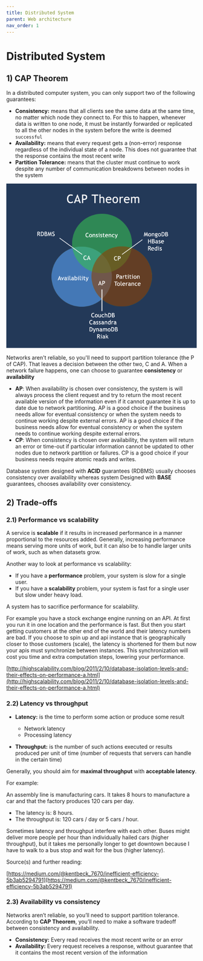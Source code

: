 ```yaml
---
title: Distributed System
parent: Web architecture
nav_order: 1
---
```


# Distributed System

## 1) CAP Theorem

In a distributed computer system, you can only support two of the following guarantees:

- **Consistency:** means that all clients see the same data at the same time, no matter which node they connect to. For this to happen, whenever data is written to one node, it must be instantly forwarded or replicated to all the other nodes in the system before the write is deemed `successful`
- **Availability:** means that every request gets a (non-error) response regardless of the individual state of a node. This does not guarantee that the response contains the most recent write
- **Partition Tolerance:** means that the cluster must continue to work despite any number of communication breakdowns between nodes in the system

![](../assets/images/web-architecture/cap-theorem.png)

Networks aren't reliable, so you'll need to support partition tolerance (the P of CAP). That leaves a decision between the other two, C and A. When a network failure happens, one can choose to guarantee **consistency** or **availability**

- **AP**: When availability is chosen over consistency, the system is will always process the client request and try to return the most recent available version of the information even if it cannot guarantee it is up to date due to network partitioning. AP is a good choice if the business needs allow for eventual consistency or when the system needs to continue working despite external errors. AP is a good choice if the business needs allow for eventual consistency or when the system needs to continue working despite external errors.
- **CP**: When consistency is chosen over availability, the system will return an error or time-out if particular information cannot be updated to other nodes due to network partition or failures. CP is a good choice if your business needs require atomic reads and writes.

Database system designed with **ACID** guarantees (RDBMS) usually chooses consistency over availability whereas system Designed with **BASE** guarantees, chooses availability over consistency.

## 2) Trade-offs

### 2.1) Performance vs scalability

A service is **scalable** if it results in increased performance in a manner proportional to the resources added.
Generally, increasing performance means serving more units of work, but it can also be to handle larger units of work, such as when datasets grow.

Another way to look at performance vs scalability:

- If you have a **performance** problem, your system is slow for a single user.
- If you have a **scalability** problem, your system is fast for a single user but slow under heavy load.

A system has to sacrifice performance for scalability.

For example you have a stock exchange engine running on an API.
At first you run it in one location and the performance is fast.
But then you start getting customers at the other end of the world and their latency numbers are bad.
If you choose to spin up and api instance that is geographically closer to those customers (scale), the latency is shortened for them but now your apis must synchronize between instances.
This synchronization will cost you time and extra computation steps, lowering your performance.

[http://highscalability.com/blog/2011/2/10/database-isolation-levels-and-their-effects-on-performance-a.html](http://highscalability.com/blog/2011/2/10/database-isolation-levels-and-their-effects-on-performance-a.html)

### 2.2) Latency vs throughput

- **Latency:** is the time to perform some action or produce some result

  - Network latency
  - Processing latency

- **Throughput:** is the number of such actions executed or results produced per unit of time (number of requests that servers can handle in the certain time)

Generally, you should aim for **maximal throughput** with **acceptable latency**.

For example:

An assembly line is manufacturing cars. It takes 8 hours to manufacture a car and that the factory produces 120 cars per day.

- The latency is: 8 hours.
- The throughput is: 120 cars / day or 5 cars / hour.

Sometimes latency and throughput interfere with each other.
Buses might deliver more people per hour than individually hailed cars (higher throughput), but it takes me personally longer to get downtown because I have to walk to a bus stop and wait for the bus (higher latency).

Source(s) and further reading:

[https://medium.com/@kentbeck_7670/inefficient-efficiency-5b3ab5294791](https://medium.com/@kentbeck_7670/inefficient-efficiency-5b3ab5294791)

### 2.3) Availability vs consistency

Networks aren’t reliable, so you’ll need to support partition tolerance. According to **CAP Theorem**, you’ll need to make a software tradeoff between consistency and availability.

- **Consistency:** Every read receives the most recent write or an error
- **Availability:** Every request receives a response, without guarantee that it contains the most recent version of the information
